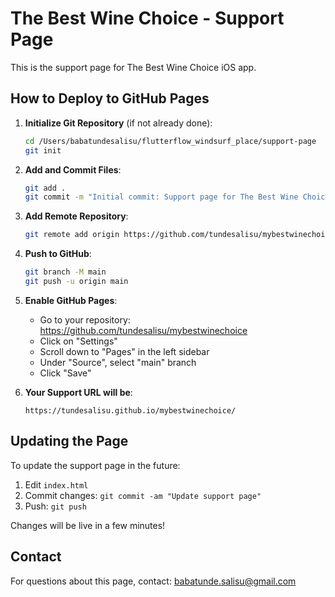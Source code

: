 # The Best Wine Choice - Support Page

This is the support page for The Best Wine Choice iOS app.

## How to Deploy to GitHub Pages

1. **Initialize Git Repository** (if not already done):
   ```bash
   cd /Users/babatundesalisu/flutterflow_windsurf_place/support-page
   git init
   ```

2. **Add and Commit Files**:
   ```bash
   git add .
   git commit -m "Initial commit: Support page for The Best Wine Choice"
   ```

3. **Add Remote Repository**:
   ```bash
   git remote add origin https://github.com/tundesalisu/mybestwinechoice.git
   ```

4. **Push to GitHub**:
   ```bash
   git branch -M main
   git push -u origin main
   ```

5. **Enable GitHub Pages**:
   - Go to your repository: https://github.com/tundesalisu/mybestwinechoice
   - Click on "Settings"
   - Scroll down to "Pages" in the left sidebar
   - Under "Source", select "main" branch
   - Click "Save"

6. **Your Support URL will be**:
   ```
   https://tundesalisu.github.io/mybestwinechoice/
   ```

## Updating the Page

To update the support page in the future:
1. Edit `index.html`
2. Commit changes: `git commit -am "Update support page"`
3. Push: `git push`

Changes will be live in a few minutes!

## Contact

For questions about this page, contact: babatunde.salisu@gmail.com
